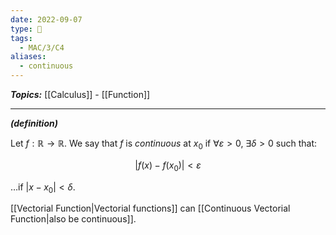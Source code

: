 ```yaml
---
date: 2022-09-07
type: 🧠
tags:
  - MAC/3/C4
aliases:
  - continuous
---
```


_**Topics:**_ [[Calculus]] - [[Function]]

---

_**(definition)**_

Let $f : \mathbb{R} \to \mathbb{R}$. We say that $f$ is _continuous_ at $x_0$ if $\forall \varepsilon > 0$, $\exists \delta > 0$ such that:

$$
|f(x) - f(x_{0})| < \varepsilon
$$

…if $|x - x_{0}| < \delta$.

[[Vectorial Function|Vectorial functions]] can [[Continuous Vectorial Function|also be continuous]].
